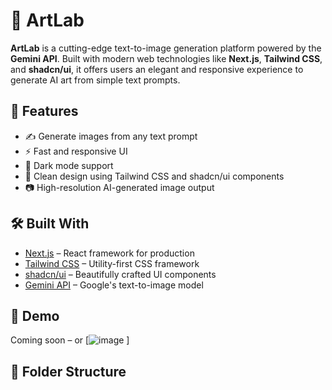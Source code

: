 # 🎨 ArtLab

**ArtLab** is a cutting-edge text-to-image generation platform powered by the **Gemini API**. Built with modern web technologies like **Next.js**, **Tailwind CSS**, and **shadcn/ui**, it offers users an elegant and responsive experience to generate AI art from simple text prompts.

## 🚀 Features

- ✍️ Generate images from any text prompt
- ⚡ Fast and responsive UI
- 🌙 Dark mode support
- 🎨 Clean design using Tailwind CSS and shadcn/ui components
- 📷 High-resolution AI-generated image output

## 🛠️ Built With

- [Next.js](https://nextjs.org/) – React framework for production
- [Tailwind CSS](https://tailwindcss.com/) – Utility-first CSS framework
- [shadcn/ui](https://ui.shadcn.com/) – Beautifully crafted UI components
- [Gemini API](https://ai.google.dev/gemini-api) – Google's text-to-image model

## 📸 Demo

Coming soon – or [![image](https://github.com/user-attachments/assets/2f24a467-43a2-441b-bed0-636914c3a34b)
]

## 📂 Folder Structure

